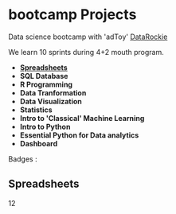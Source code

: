 # bootcamp Projects

Data science bootcamp with 'adToy' [DataRockie](https://datarockie.com/)

We learn 10 sprints during 4+2 mouth program.

- **[Spreadsheets](https://github.com/hazymist17/bootcamp_data_analysis_projects/blob/main/README.md#spreadsheets)**
- **SQL Database**
- **R Programming**
- **Data Tranformation**
- **Data Visualization**
- **Statistics**
- **Intro to 'Classical' Machine Learning**
- **Intro to Python**
- **Essential Python for Data analytics**
- **Dashboard**

Badges : 

## Spreadsheets
12


































































